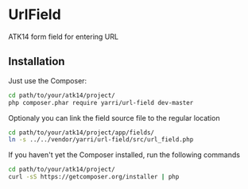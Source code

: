 UrlField
========

ATK14 form field for entering URL

Installation
------------

Just use the Composer:

```bash
cd path/to/your/atk14/project/
php composer.phar require yarri/url-field dev-master
```

Optionaly you can link the field source file to the regular location

```bash
cd path/to/your/atk14/project/app/fields/
ln -s ../../vendor/yarri/url-field/src/url_field.php
```

If you haven't yet the Composer installed, run the following commands
```bash
cd path/to/your/atk14/project/
curl -sS https://getcomposer.org/installer | php
```
